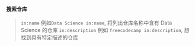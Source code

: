 #### 搜索仓库
> `in:name` 例如`Data Science in:name`, 将列出仓库名称中含有 Data Science 的仓库
> `in:description` 例如 `freecodecamp in:description`, 想找到具有特定描述的仓库